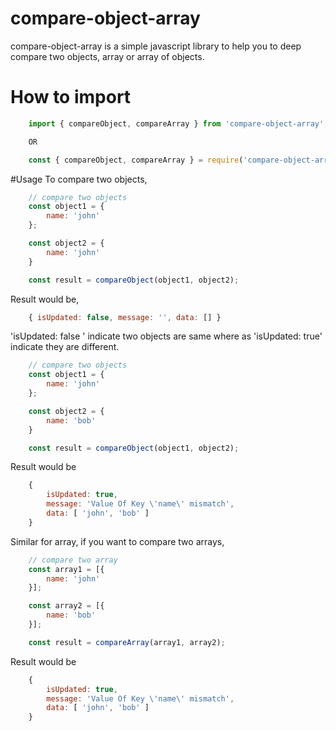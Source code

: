 # compare-object-array

compare-object-array is a simple javascript library to help you to deep compare two objects, array or array of objects.

# How to import
```Javascript
    import { compareObject, compareArray } from 'compare-object-array';

    OR

    const { compareObject, compareArray } = require('compare-object-array');
```
#Usage
To compare two objects,
```Javascript
    // compare two objects
    const object1 = {
        name: 'john'
    };

    const object2 = {
        name: 'john'
    }

    const result = compareObject(object1, object2);
```

Result would be,
```Javascript
    { isUpdated: false, message: '', data: [] }
```

'isUpdated: false ' indicate two objects are same where as 'isUpdated: true' indicate they are different.

```Javascript
    // compare two objects
    const object1 = {
        name: 'john'
    };

    const object2 = {
        name: 'bob'
    }

    const result = compareObject(object1, object2);
```

Result would be
```Javascript
    { 
        isUpdated: true,
        message: 'Value Of Key \'name\' mismatch',
        data: [ 'john', 'bob' ] 
    }
```

Similar for array, if you want to compare two arrays,
```Javascript
	// compare two array
	const array1 = [{
		name: 'john'
	}];

	const array2 = [{
		name: 'bob'
	}];

	const result = compareArray(array1, array2);
```

Result would be
```Javascript
	{ 
		isUpdated: true,
  		message: 'Value Of Key \'name\' mismatch',
  		data: [ 'john', 'bob' ] 
  	}
```

